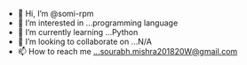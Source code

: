 - 👋 Hi, I’m @somi-rpm
- 👀 I’m interested in ...programming language
- 🌱 I’m currently learning ...Python
- 💞️ I’m looking to collaborate on ...N/A
- 📫 How to reach me ...sourabh.mishra201820W@gmail.com

<!---
somi-rpm/somi-rpm is a ✨ special ✨ repository because its `README.md` (this file) appears on your GitHub profile.
You can click the Preview link to take a look at your changes.
--->
